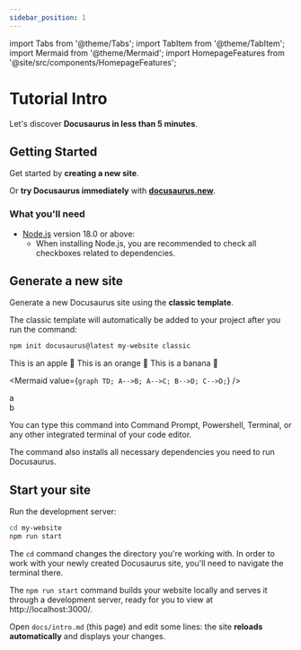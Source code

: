```yaml
---
sidebar_position: 1
---
```


import Tabs from '@theme/Tabs';
import TabItem from '@theme/TabItem';
import Mermaid from '@theme/Mermaid';
import HomepageFeatures from '@site/src/components/HomepageFeatures';

# Tutorial Intro

Let's discover **Docusaurus in less than 5 minutes**.

## Getting Started

Get started by **creating a new site**.

Or **try Docusaurus immediately** with **[docusaurus.new](https://docusaurus.new)**.

### What you'll need

- [Node.js](https://nodejs.org/en/download/) version 18.0 or above:
  - When installing Node.js, you are recommended to check all checkboxes related to dependencies.

## Generate a new site

Generate a new Docusaurus site using the **classic template**.

The classic template will automatically be added to your project after you run the command:

```bash
npm init docusaurus@latest my-website classic
```

<Tabs>
  <TabItem value="apple" label="Apple" default>
    This is an apple 🍎

  </TabItem>
  <TabItem value="orange" label="Orange">
    This is an orange 🍊
  </TabItem>
  <TabItem value="banana" label="Banana">
    This is a banana 🍌
  </TabItem>
</Tabs>

<Mermaid
value={`graph TD;
    A-->B;
    A-->C;
    B-->D;
    C-->D;`}
/>

<HomepageFeatures  />

<div style={{backgroundColor: 'orange', display:'flex',alignItems:"center", justifyContent:"space-between", height: '100px', padding: '20px' }}>
  <div>a</div>
  <div>b</div>
 </div>

You can type this command into Command Prompt, Powershell, Terminal, or any other integrated terminal of your code editor.

The command also installs all necessary dependencies you need to run Docusaurus.

## Start your site

Run the development server:

```bash
cd my-website
npm run start
```

The `cd` command changes the directory you're working with. In order to work with your newly created Docusaurus site, you'll need to navigate the terminal there.

The `npm run start` command builds your website locally and serves it through a development server, ready for you to view at http://localhost:3000/.

Open `docs/intro.md` (this page) and edit some lines: the site **reloads automatically** and displays your changes.
